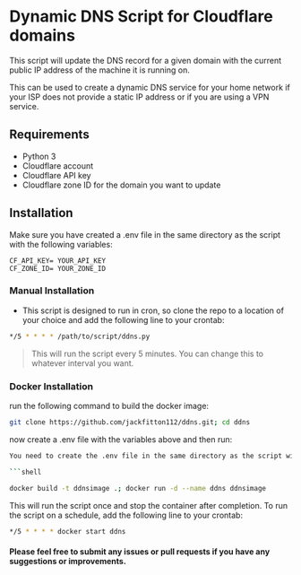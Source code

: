 # Dynamic DNS Script for Cloudflare domains

This script will update the DNS record for a given domain with the current public IP address of the machine it is running on.

This can be used to create a dynamic DNS service for your home network if your ISP does not provide a static IP address or if you are using a VPN service.

## Requirements

* Python 3
* Cloudflare account
* Cloudflare API key
* Cloudflare zone ID for the domain you want to update

## Installation

Make sure you have created a .env file in the same directory as the script with the following variables:

```shell
CF_API_KEY= YOUR_API_KEY
CF_ZONE_ID= YOUR_ZONE_ID
```


### Manual Installation

- This script is designed to run in cron, so clone the repo to a location of your choice and add the following line to your crontab:

```sh
*/5 * * * * /path/to/script/ddns.py
```
> This will run the script every 5 minutes. You can change this to whatever interval you want.


### Docker Installation

run the following command to build the docker image:
```sh
git clone https://github.com/jackfitton112/ddns.git; cd ddns

```

now create a .env file with the variables above and then run:

```sh
You need to create the .env file in the same directory as the script with the following variables:

```shell

docker build -t ddnsimage .; docker run -d --name ddns ddnsimage

```




This will run the script once and stop the container after completion. To run the script on a schedule, add the following line to your crontab:

```sh
*/5 * * * * docker start ddns
```

#### Please feel free to submit any issues or pull requests if you have any suggestions or improvements.

